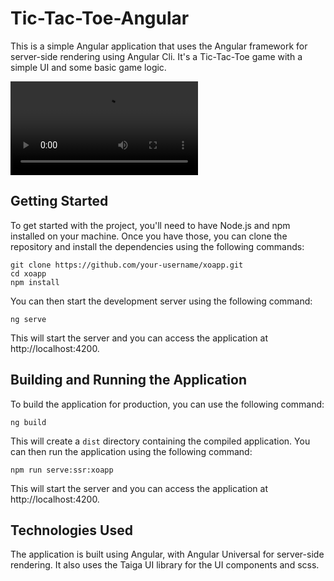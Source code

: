
# Tic-Tac-Toe-Angular

This is a simple Angular application that uses the Angular  framework for server-side rendering using Angular Cli. It's a Tic-Tac-Toe game with a simple UI and some basic game logic.
 
<video controls src="Xoapp.mp4" title="Title"></video>
## Getting Started

To get started with the project, you'll need to have Node.js and npm installed on your machine. Once you have those, you can clone the repository and install the dependencies using the following commands:

```
git clone https://github.com/your-username/xoapp.git
cd xoapp
npm install
```

You can then start the development server using the following command:

```
ng serve
```

This will start the server and you can access the application at http://localhost:4200.

## Building and Running the Application

To build the application for production, you can use the following command:

```
ng build
```

This will create a `dist` directory containing the compiled application. You can then run the application using the following command:

```
npm run serve:ssr:xoapp
```

This will start the server and you can access the application at http://localhost:4200.

## Technologies Used

The application is built using Angular, with Angular Universal for server-side rendering. It also uses the Taiga UI library for the UI components and scss.


